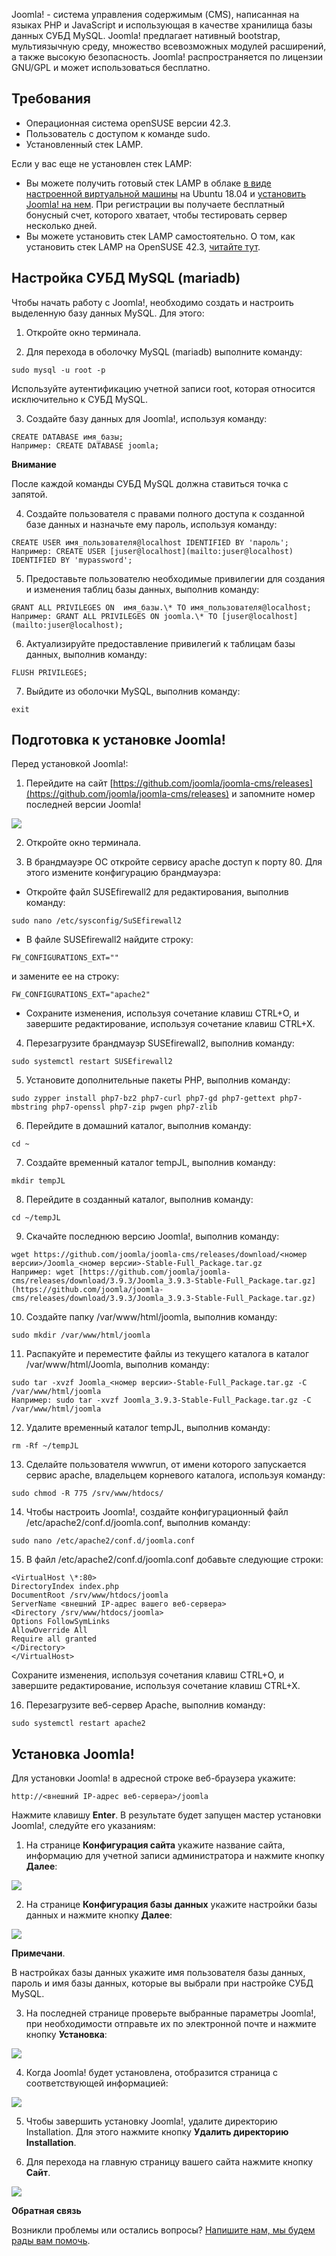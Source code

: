 Joomla! - система управления содержимым (CMS), написанная на языках PHP и JavaScript и использующая в качестве хранилища базы данных СУБД MySQL. Joomla! предлагает нативный bootstrap, мультиязычную среду, множество всевозможных модулей расширений, а также высокую безопасность. Joomla! распространяется по лицензии GNU/GPL и может использоваться бесплатно.

Требования
----------

*   Операционная система openSUSE версии 42.3.
*   Пользователь с доступом к команде sudo.
*   Установленный стек LAMP.

Если у вас еще не установлен стек LAMP:

*   Вы можете получить готовый стек LAMP в облаке [в виде настроенной виртуальной машины](https://mcs.mail.ru/app/services/marketplace/) на Ubuntu 18.04 и [установить Joomla! на нем](https://mcs.mail.ru/help/joomla-on-linux/joomla-ubuntu-18). При регистрации вы получаете бесплатный бонусный счет, которого хватает, чтобы тестировать сервер несколько дней.  
*   Вы можете установить стек LAMP самостоятельно. О том, как установить стек LAMP на OpenSUSE 42.3, [читайте тут](https://mcs.mail.ru/help/lamp-on-linux/lamp-opensuse-42).

Настройка СУБД MySQL (mariadb)
------------------------------

Чтобы начать работу с Joomla!, необходимо создать и настроить выделенную базу данных MySQL. Для этого:

1.  Откройте окно терминала.
    
2.  Для перехода в оболочку MySQL (mariadb) выполните команду:
    

```
sudo mysql -u root -p 
```

Используйте аутентификацию учетной записи root, которая относится исключительно к СУБД MySQL.

3.  Создайте базу данных для Joomla!, используя команду:
    

```
CREATE DATABASE имя_базы;
Например: CREATE DATABASE joomla;
```

**Внимание**

После каждой команды СУБД MySQL должна ставиться точка с запятой.

4.  Создайте пользователя с правами полного доступа к созданной базе данных и назначьте ему пароль, используя команду: 
    

```
CREATE USER имя_пользователя@localhost IDENTIFIED BY 'пароль';
Например: CREATE USER [juser@localhost](mailto:juser@localhost) IDENTIFIED BY 'mypassword';
```

5.  Предоставьте пользователю необходимые привилегии для создания и изменения таблиц базы данных, выполнив команду: 
    

```
GRANT ALL PRIVILEGES ON  имя_базы.\* TO имя_пользователя@localhost;
Например: GRANT ALL PRIVILEGES ON joomla.\* TO [juser@localhost](mailto:juser@localhost);
```

6.  Актуализируйте предоставление привилегий к таблицам базы данных, выполнив команду: 
    

```
FLUSH PRIVILEGES;
```

7.  Выйдите из оболочки MySQL, выполнив команду: 
    

```
exit
```

Подготовка к установке Joomla!
------------------------------

Перед установкой Joomla!:

1.  Перейдите на сайт [https://github.com/joomla/joomla-cms/releases](https://github.com/joomla/joomla-cms/releases) и запомните номер последней версии Joomla!
    

**![](./assets/1558687212640-1558687212640.jpeg)**

2.  Откройте окно терминала.
    
3.  В брандмауэре ОС откройте сервису apache доступ к порту 80. Для этого измените конфигурацию брандмауэра:
    

*   Откройте файл SUSEfirewall2 для редактирования, выполнив команду:

```
sudo nano /etc/sysconfig/SuSEfirewall2

```

*   В файле SUSEfirewall2 найдите строку:

```
FW_CONFIGURATIONS_EXT=""

```

и замените ее на строку:

```
FW_CONFIGURATIONS_EXT="apache2"

```

*   Сохраните изменения, используя сочетание клавиш CTRL+O, и завершите редактирование, используя сочетание клавиш CTRL+X.

4.  Перезагрузите брандмауэр SUSEfirewall2, выполнив команду:

```
sudo systemctl restart SUSEfirewall2

```

5.  Установите дополнительные пакеты PHP, выполнив команду:
    

```
sudo zypper install php7-bz2 php7-curl php7-gd php7-gettext php7-mbstring php7-openssl php7-zip pwgen php7-zlib

```

6.  Перейдите в домашний каталог, выполнив команду: 
    

```
cd ~
```

7.  Создайте временный каталог tempJL, выполнив команду:
    

```
mkdir tempJL
```

8.  Перейдите в созданный каталог, выполнив команду: 
    

```
cd ~/tempJL
```

9.  Скачайте последнюю версию Joomla!, выполнив команду:
    

```
wget https://github.com/joomla/joomla-cms/releases/download/<номер версии>/Joomla_<номер версии>-Stable-Full_Package.tar.gz
Например: wget [https://github.com/joomla/joomla-cms/releases/download/3.9.3/Joomla_3.9.3-Stable-Full_Package.tar.gz](https://github.com/joomla/joomla-cms/releases/download/3.9.3/Joomla_3.9.3-Stable-Full_Package.tar.gz)
```

10.  Создайте папку /var/www/html/joomla, выполнив команду:
    

```
sudo mkdir /var/www/html/joomla
```

11.  Распакуйте и переместите файлы из текущего каталога в каталог /var/www/html/Joomla, выполнив команду:
    

```
sudo tar -xvzf Joomla_<номер версии>-Stable-Full_Package.tar.gz -C /var/www/html/joomla
Например: sudo tar -xvzf Joomla_3.9.3-Stable-Full_Package.tar.gz -C /var/www/html/joomla
```

12.  Удалите временный каталог tempJL, выполнив команду: 
    

```
rm -Rf ~/tempJL
```

13.  Сделайте пользователя wwwrun, от имени которого запускается сервис apache, владельцем корневого каталога, используя команду:
    

```
sudo chmod -R 775 /srv/www/htdocs/

```

14.  Чтобы настроить Joomla!, создайте конфигурационный файл /etc/apache2/conf.d/joomla.conf, выполнив команду:
    

```
sudo nano /etc/apache2/conf.d/joomla.conf

```

15.  В файл /etc/apache2/conf.d/joomla.conf добавьте следующие строки:
    

```
<VirtualHost \*:80>
DirectoryIndex index.php
DocumentRoot /srv/www/htdocs/joomla
ServerName <внешний IP-адрес вашего веб-сервера>
<Directory /srv/www/htdocs/joomla>
Options FollowSymLinks
AllowOverride All
Require all granted
</Directory>
</VirtualHost>
```

Сохраните изменения, используя сочетания клавиш CTRL+O, и завершите редактирование, используя сочетание клавиш CTRL+X.

16.  Перезагрузите веб-сервер Apache, выполнив команду:
    

```
sudo systemctl restart apache2

```

Установка Joomla!
-----------------

Для установки Joomla! в адресной строке веб-браузера укажите: 

```
http://<внешний IP-адрес веб-сервера>/joomla
```

Нажмите клавишу **Enter**. В результате будет запущен мастер установки Joomla!, следуйте его указаниям:

1.  На странице **Конфигурация сайта** укажите название сайта, информацию для учетной записи администратора и нажмите кнопку **Далее**:

**![](./assets/1558688277502-1558688277502.jpeg)**

2.  На странице **Конфигурация базы данных** укажите настройки базы данных и нажмите кнопку **Далее**:

**![](./assets/1558688313603-1558688313603.jpeg)**

**Примечани**.

В настройках базы данных укажите имя пользователя базы данных, пароль и имя базы данных, которые вы выбрали при настройке СУБД MySQL.

3.  На последней странице проверьте выбранные параметры Joomla!, при необходимости отправьте их по электронной почте и нажмите кнопку **Установка**:

**![](./assets/1558688405324-1558688405324.jpeg)**

4.  Когда Joomla! будет установлена, отобразится страница с соответствующей информацией:

**![](./assets/1558688424040-1558688424040.jpeg)**

5.  Чтобы завершить установку Joomla!, удалите директорию Installation. Для этого нажмите кнопку **Удалить директорию Installation**.

6.  Для перехода на главную страницу вашего сайта нажмите кнопку **Сайт**.

**![](./assets/1558686971128-1558686971128.jpeg)**

**Обратная связь**

Возникли проблемы или остались вопросы? [Напишите нам, мы будем рады вам помочь](https://mcs.mail.ru/help/contact-us).